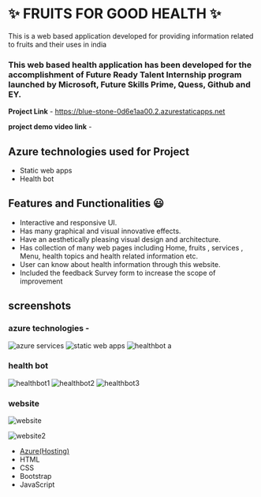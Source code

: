 # ✨  FRUITS FOR GOOD HEALTH ✨

This is a web based application developed for providing information related to fruits and their uses in india

### This web based health application has been developed for the accomplishment of Future Ready Talent Internship program launched by Microsoft, Future Skills Prime, Quess, Github and EY.


**Project Link** - https://blue-stone-0d6e1aa00.2.azurestaticapps.net

**project demo video link** -

## Azure technologies used for Project

- Static web apps
- Health bot

## Features and Functionalities 😃

- Interactive and responsive UI.
- Has many graphical and visual innovative effects.
- Have an aesthetically pleasing visual design and architecture.
- Has collection of many web pages including Home, fruits , services , Menu, health topics and health related information etc.
- User can know about health information through this website.
- Included the feedback Survey form to increase the scope of improvement 

## screenshots

### azure technologies -
![azure services](https://user-images.githubusercontent.com/115984065/218024293-3c852302-fd68-4bf5-9df4-b1cccb093fff.jpg)
![static web apps](https://user-images.githubusercontent.com/115984065/218024394-74c7aaed-ca16-407b-b54d-a4b9d4713313.jpg)
![healthbot a](https://user-images.githubusercontent.com/115984065/218025035-5b5b48e1-21c0-436b-8b36-8661a5844b34.png)


### health bot
![healthbot1](https://user-images.githubusercontent.com/115984065/218024532-ad74d04b-296d-464f-9103-143c04ee194b.jpg)
![healthbot2](https://user-images.githubusercontent.com/115984065/218024542-b0cbac4e-47e9-400c-89f7-8100237bd1e7.jpg)
![healthbot3](https://user-images.githubusercontent.com/115984065/218024553-0cebd570-d3f2-4bb2-9da4-97d90d7a22bb.jpg)


### website

![website](https://user-images.githubusercontent.com/115984065/218024567-aa8004ff-4354-4666-9c42-27d5d80ca22c.jpg)


![website2](https://user-images.githubusercontent.com/115984065/218024574-906a5429-523b-4665-a55b-0d0a6098ed53.jpg)







- [Azure(Hosting)](https://azure.microsoft.com/en-in/features/azure-portal/)
- HTML
- CSS
- Bootstrap
- JavaScript




